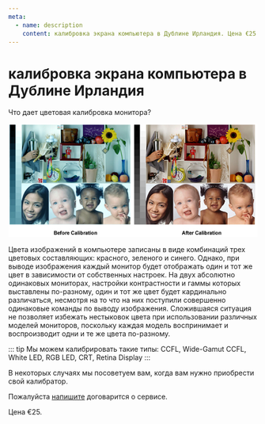 ```yaml
---
meta:
  - name: description
    content: калибровка экрана компьютера в Дублине Ирландия. Цена €25.
---
```

# калибровка экрана компьютера в Дублине Ирландия

Что дает цветовaя калибровка монитора?

![калибровка экрана компьютера в Дублине Ирландия](../../img/color-management.jpg)

Цвета изображений в компьютере записаны в виде комбинаций трех цветовых составляющих: красного, зеленого и синего. Однако, при выводе изображения каждый монитор будет отображать один и тот же цвет в зависимости от собственных настроек. На двух абсолютно одинаковых мониторах, настройки контрастности и гаммы которых выставлены по-разному, один и тот же цвет будет кардинально различаться, несмотря на то что на них поступили совершенно одинаковые команды по выводу изображения. Сложившаяся ситуация не позволяет избежать нестыковок цвета при использовании различных моделей мониторов, поскольку каждая модель воспринимает и воспроизводит одни и те же цвета по-разному.

::: tip Мы можем калибрировать такие типы:
CCFL, Wide-Gamut CCFL, White LED, RGB LED, CRT, Retina Display
:::

В некоторых случаях мы посоветуем вам, когда вам нужно приобрести свой калибратор.

Пожалуйста [напишите](/ru/kontakt/) договарится о сервисе.

Цена €25.